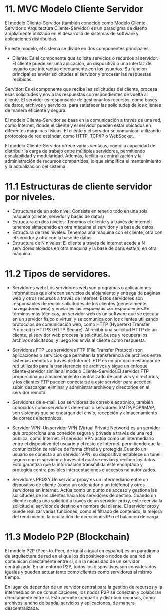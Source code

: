 # 11. MVC Modelo Cliente Servidor
El modelo Cliente-Servidor (también conocido como Modelo Cliente-Servidor o Arquitectura Cliente-Servidor) es un paradigma de diseño ampliamente utilizado en el desarrollo de sistemas de software y aplicaciones distribuidas.

En este modelo, el sistema se divide en dos componentes principales:

- Cliente: Es el componente que solicita servicios o recursos al servidor. El cliente puede ser una aplicación, un dispositivo o una interfaz de usuario que interactúa directamente con los usuarios. Su función principal es enviar solicitudes al servidor y procesar las respuestas recibidas.

Servidor: Es el componente que recibe las solicitudes del cliente, procesa esas solicitudes y envía las respuestas correspondientes de vuelta al cliente. El servidor es responsable de gestionar los recursos, como bases de datos, archivos y servicios, para satisfacer las solicitudes de los clientes de manera eficiente y segura.

El modelo Cliente-Servidor se basa en la comunicación a través de una red, como Internet, donde el cliente y el servidor pueden estar ubicados en diferentes máquinas físicas. El cliente y el servidor se comunican utilizando protocolos de red estándar, como HTTP, TCP/IP o WebSocket.

El modelo Cliente-Servidor ofrece varias ventajas, como la capacidad de distribuir la carga de trabajo entre múltiples servidores, permitiendo escalabilidad y modularidad. Además, facilita la centralización y la administración de recursos compartidos, lo que simplifica el mantenimiento y la actualización del sistema.

# 11.1 Estructuras de cliente servidor por niveles.
- Estructuras de un solo nivel: Consiste en tenerlo todo en una sola máquina (cliente, servidor y bases de datos)
- Estructura en dos niveles: Tenemos el cliente y a través de internet tenemos almacenado en otra máquina el servidor y la base de datos. 
- Estructura de tres niveles: Tenemos una máquina con el cliente, otra con el servidor y otra con la base de datos. 
- Estructura de N niveles: El cliente a través de internet acede a N servidores alojados en otra máquina y la base de daris está(n) en otra máquina. 


# 11.2 Tipos de servidores.
- Servidores web: Los servidores web son programas o aplicaciones informáticas que ofrecen servicios de alojamiento y entrega de páginas web y otros recursos a través de Internet. Estos servidores son responsables de recibir solicitudes de los clientes (generalmente navegadores web) y enviarles las respuestas correspondientes.En términos más técnicos, un servidor web es un software que se ejecuta en un servidor físico o virtual y se comunica con los clientes utilizando protocolos de comunicación web, como HTTP (Hypertext Transfer Protocol) o HTTPS (HTTP Secure). Al recibir una solicitud HTTP de un cliente, el servidor web procesa la solicitud, busca y recupera los archivos solicitados, y luego los envía al cliente como respuesta.
  
- Servidores FTP:Los servidores FTP (File Transfer Protocol) son aplicaciones o servicios que permiten la transferencia de archivos entre sistemas remotos a través de Internet. FTP es un protocolo estándar de red utilizado para la transferencia de archivos y sigue un enfoque cliente-servidor similar al modelo Cliente-Servidor.El servidor FTP proporciona un almacenamiento centralizado de archivos y directorios, y los clientes FTP pueden conectarse a este servidor para acceder, subir, descargar, eliminar y administrar archivos y directorios en el servidor remoto.

- Servidores de e-mail: Los servidores de correo electrónico, también conocidos como servidores de e-mail o servidores SMTP/POP/IMAP, son sistemas que se encargan del envío, recepción y almacenamiento de correos electrónicos.
  
- Servidor VPN: Un servidor VPN (Virtual Private Network) es un servidor que proporciona una conexión segura y privada a través de una red pública, como Internet. El servidor VPN actúa como un intermediario entre el dispositivo del usuario y el resto de Internet, permitiendo que la comunicación se realice de forma cifrada y protegida.Cuando un usuario se conecta a un servidor VPN, su dispositivo establece un túnel seguro con el servidor a través del cual se envían y reciben los datos. Esto garantiza que la información transmitida esté encriptada y protegida contra posibles interceptaciones o accesos no autorizados.

- Servidores PROXY:Un servidor proxy es un intermediario entre un dispositivo de cliente (como un ordenador o un teléfono) y otros servidores en Internet. Actúa como un punto de acceso y gestiona las solicitudes de los clientes hacia los servidores de destino. Cuando un cliente realiza una solicitud a través de un servidor proxy, este reenvía la solicitud al servidor de destino en nombre del cliente. El servidor proxy puede realizar varias funciones, como el filtrado de contenido, la mejora del rendimiento, la ocultación de direcciones IP o el balanceo de carga.


# 11.3 Modelo P2P (Blockchain)
El modelo P2P (Peer-to-Peer, de igual a igual en español) es un paradigma de arquitectura de red en el que los dispositivos o nodos de una red se comunican directamente entre sí, sin la necesidad de un servidor centralizado. En un entorno P2P, todos los dispositivos son considerados iguales y pueden actuar tanto como clientes como servidores al mismo tiempo.

En lugar de depender de un servidor central para la gestión de recursos y la intermediación de comunicaciones, los nodos P2P se conectan y colaboran directamente entre sí. Esto permite compartir y distribuir recursos, como archivos, ancho de banda, servicios y aplicaciones, de manera descentralizada.